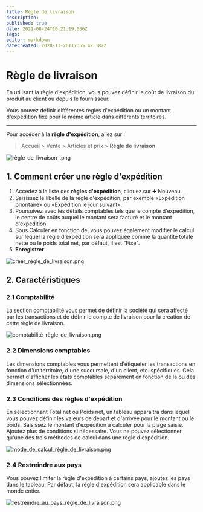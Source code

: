 ```yaml
---
title: Règle de livraison
description: 
published: true
date: 2021-08-24T10:21:19.036Z
tags: 
editor: markdown
dateCreated: 2020-11-26T17:55:42.182Z
---
```


# Règle de livraison
En utilisant la règle d'expédition, vous pouvez définir le coût de livraison du produit au client ou depuis le fournisseur.

Vous pouvez définir différentes règles d'expédition ou un montant d'expédition fixe pour le même article dans différents territoires.

---

Pour accéder à la **règle d'expédition**, allez sur :

> Accueil > Vente > Articles et prix > **Règle de livraison**

![règle_de_livraison_.png](#not-found:/ventes/shipping-rule/règle_de_livraison_.png)

## 1. Comment créer une règle d'expédition

1. Accédez à la liste des **règles d'expédition**, cliquez sur :heavy_plus_sign: Nouveau.
2. Saisissez le libellé de la règle d'expédition, par exemple «Expédition prioritaire» ou «Expédition le jour suivant».
3. Poursuivez avec les détails comptables tels que le compte d'expédition, le centre de coûts auquel le montant sera facturé et le montant d'expédition.
4. Sous Calculer en fonction de, vous pouvez également modifier le calcul sur lequel la règle d'expédition sera appliquée comme la quantité totale nette ou le poids total net, par défaut, il est "Fixe".
5. **Enregistrer**.

![créer_règle_de_livraison.png](#not-found:/ventes/shipping-rule/créer_règle_de_livraison.png)

## 2. Caractéristiques

### 2.1 Comptabilité
La section comptabilité vous permet de définir la société qui sera affecté par les transactions et de défnir le compte de livraison pour la création de cette règle de livraison. 

![comptabilité_règle_de_livraison.png](#not-found:/ventes/shipping-rule/comptabilité_règle_de_livraison.png)

### 2.2 Dimensions comptables
Les dimensions comptables vous permettent d'étiqueter les transactions en fonction d'un territoire, d'une succursale, d'un client, etc. spécifiques. Cela permet d'afficher les états comptables séparément en fonction de la ou des dimensions sélectionnées.

### 2.3 Conditions des règles d'expédition

En sélectionnant Total net ou Poids net, un tableau apparaîtra dans lequel vous pouvez définir les valeurs de départ et d'arrivée pour le montant ou le poids. Saisissez le montant d'expédition à calculer pour la plage saisie. Ajoutez plus de conditions si nécessaire. Vous ne pouvez sélectionner qu'une des trois méthodes de calcul dans une règle d'expédition.

![mode_de_calcul_règle_de_livraison.png](#not-found:/ventes/shipping-rule/mode_de_calcul_règle_de_livraison.png)

### 2.4 Restreindre aux pays

Vous pouvez limiter la règle d'expédition à certains pays, ajoutez les pays dans le tableau. Par défaut, la règle d'expédition sera applicable dans le monde entier.

![restreindre_au_pays_règle_de_livraison.png](#not-found:/ventes/shipping-rule/restreindre_au_pays_règle_de_livraison.png)





